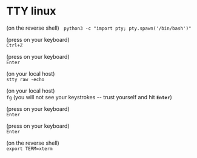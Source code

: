 # TTY linux

(on the reverse shell)   
`python3 -c "import pty; pty.spawn('/bin/bash')"`


(press on your keyboard)  
`Ctrl+Z`

(press on your keyboard)  
`Enter`

(on your local host)  
`stty raw -echo`

(on your local host)  
`fg` (you will not see your keystrokes -- trust yourself and hit **`Enter`**)

(press on your keyboard)  
`Enter`

(press on your keyboard)  
`Enter`

(on the reverse shell)  
`export TERM=xterm`